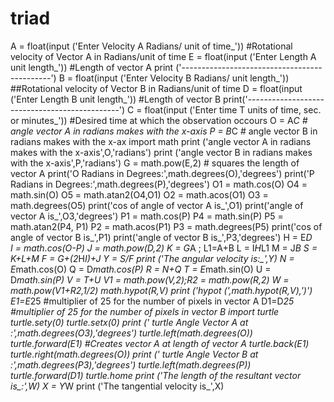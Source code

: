 # triad
A = float(input ('Enter Velocity A Radians/ unit of time_'))       #Rotational velocity of Vector A in Radians/unit of time
E = float(input ('Enter Length A unit length_'))                   #Length of vector A
print ('---------------------------------------------')
B = float(input ('Enter Velocity B Radians/ unit length_'))        ##Rotational velocity of Vector B in Radians/unit of time
D = float(input ('Enter Length B unit length_'))                   #Length of vector B
print('----------------------------------------------')
C = float(input ('Enter time T units of time, sec. or minutes_'))   #Desired time at which the observation occours
O = A*C            # angle vector A in radians makes with the x-axis
P = B*C            # angle vector B in radians makes with the x-ax
import math
print ('angle vector A in radians makes with the x-axis',O,'radians')
print ('angle vector B in radians makes with the x-axis',P,'radians')
G = math.pow(E,2)       # squares the length of vector A
print('O Radians in Degrees:',math.degrees(O),'degrees')
print('P Radians in Degrees:',math.degrees(P),'degrees')
O1 = math.cos(O)
O4 = math.sin(O)
O5 = math.atan2(O4,O1) 
O2 = math.acos(O1)
O3 = math.degrees(O5)
print('cos of angle of vector A is_',O1)
print('angle of vector A is_',O3,'degrees')
P1 = math.cos(P)
P4 = math.sin(P)
P5 = math.atan2(P4, P1) 
P2 = math.acos(P1)
P3 = math.degrees(P5)
print('cos of angle of vector B is_',P1)
print('angle of vector B is_',P3,'degrees') 
H = E*D             
I = math.cos(O-P)
J = math.pow(D,2)
K = G*A ; L1=A+B
L = I*H*L1
M = J*B
S = K+L+M
F = G+(2*H*I)+J
Y = S/F
print ('The angular velocity is:_',Y)
N = E*math.cos(O)
Q = D*math.cos(P)
R = N+Q
T = E*math.sin(O)
U = D*math.sin(P)
V = T+U
V1 = math.pow(V,2);R2 = math.pow(R,2)
W = math.pow(V1+R2,1/2)
math.hypot(R,V)
print ('hypot (',math.hypot(R,V),')')
E1=E*25      #multiplier of 25 for the number of pixels in vector A
D1=D*25      #multiplier of 25 for the number of pixels in vector B
import turtle
turtle.sety(0)
turtle.setx(0)
print (' turtle Angle Vector A at :_',math.degrees(O3),'degrees')
turtle.left(math.degrees(O))
turtle.forward(E1)      #Creates vector A at length of vector A
turtle.back(E1)
turtle.right(math.degrees(O))
print (' turtle Angle Vector B at :_',math.degrees(P3),'degrees')
turtle.left(math.degrees(P))
turtle.forward(D1)
turtle.home
print ('The length of the resultant vector is_:',W)
X = Y*W
print ('The tangential velocity is_',X)

